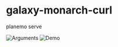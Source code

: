 # galaxy-monarch-curl

planemo serve

![Arguments](https://github.com/nathandunn/galaxy-monarch-curl/blob/master/arguments.jpg)
![Demo](https://github.com/nathandunn/galaxy-monarch-curl/blob/master/demo.jpg)

